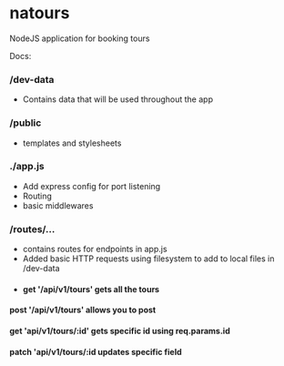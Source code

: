 # natours

NodeJS application for booking tours

Docs:

### /dev-data

- Contains data that will be used throughout the app

### /public

- templates and stylesheets

### ./app.js

- Add express config for port listening
- Routing
- basic middlewares

### /routes/...

- contains routes for endpoints in app.js
- Added basic HTTP requests using filesystem to add to local files in /dev-data
- #### get '/api/v1/tours' gets all the tours

#### post '/api/v1/tours' allows you to post

#### get 'api/v1/tours/:id' gets specific id using req.params.id

#### patch 'api/v1/tours/:id updates specific field
